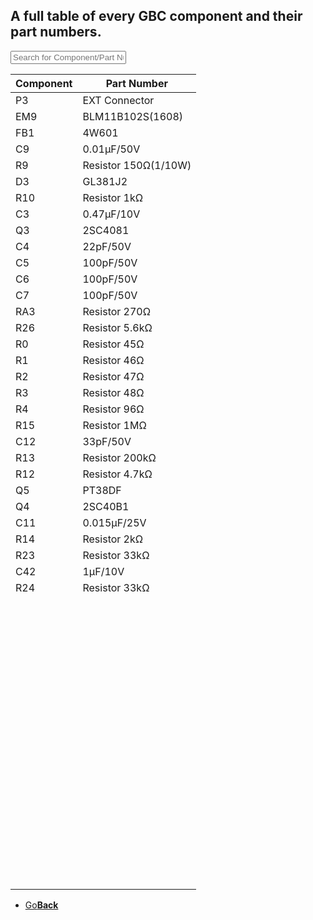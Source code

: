 <link href="table.css" rel="stylesheet">
<script src="jquery-3.2.1.min.js"></script>
<script type="text/javascript" charset="utf8" src="//cdn.datatables.net/1.10.16/js/jquery.dataTables.js"></script>
<script>
$(document).ready( function () {
    $('#GBCTable').DataTable( {
        paging: false,
		searching: true,
		dom: 'tpri'
    } );
} );
</script>

<script>
function searchFunction() {

    var table = $('#GBCTable').DataTable();
	var input = document.getElementById("GBCInput");
    table.search( input.value ).draw();
};
</script>

## A full table of every GBC component and their part numbers.

<input type="text" id="GBCInput" onkeyup="searchFunction()" placeholder="Search for Component/Part Number">

<table id="GBCTable" class="display">
    <thead>
        <tr>
            <th>Component</th>
            <th>Part Number</th>
        </tr>
    </thead>
    <tbody>
  <tr>
    <td>P3</td>
    <td>EXT Connector</td>
  </tr>
  <tr>
    <td>EM9</td>
    <td>BLM11B102S(1608)</td>
  </tr>
  <tr>
    <td>FB1</td>
    <td>4W601</td>
  </tr>
  <tr>
    <td>C9</td>
    <td>0.01µF/50V</td>
  </tr>
  <tr>
    <td>R9</td>
    <td>Resistor 150Ω(1/10W)</td>
  </tr>
  <tr>
    <td>D3</td>
    <td>GL381J2</td>
  </tr>
  <tr>
    <td>R10</td>
    <td>Resistor 1kΩ</td>
  </tr>
  <tr>
    <td>C3</td>
    <td>0.47µF/10V</td>
  </tr>
  <tr>
    <td>Q3</td>
    <td>2SC4081</td>
  </tr>
  <tr>
    <td>C4</td>
    <td>22pF/50V</td>
  </tr>
  <tr>
    <td>C5</td>
    <td>100pF/50V</td>
  </tr>
  <tr>
    <td>C6</td>
    <td>100pF/50V</td>
  </tr>
  <tr>
    <td>C7</td>
    <td>100pF/50V</td>
  </tr>
  <tr>
    <td>RA3</td>
    <td>Resistor 270Ω</td>
  </tr>
  <tr>
    <td>R26</td>
    <td>Resistor 5.6kΩ</td>
  </tr>
  <tr>
    <td>R0</td>
    <td>Resistor 45Ω</td>
  </tr>
  <tr>
    <td>R1</td>
    <td>Resistor 46Ω</td>
  </tr>
  <tr>
    <td>R2</td>
    <td>Resistor 47Ω</td>
  </tr>
  <tr>
    <td>R3</td>
    <td>Resistor 48Ω</td>
  </tr>
  <tr>
    <td>R4</td>
    <td>Resistor 96Ω</td>
  </tr>
  <tr>
    <td>R15</td>
    <td>Resistor 1MΩ</td>
  </tr>
  <tr>
    <td>C12</td>
    <td>33pF/50V</td>
  </tr>
  <tr>
    <td>R13</td>
    <td>Resistor 200kΩ</td>
  </tr>
  <tr>
    <td>R12</td>
    <td>Resistor 4.7kΩ</td>
  </tr>
  <tr>
    <td>Q5</td>
    <td>PT38DF</td>
  </tr>
  <tr>
    <td>Q4</td>
    <td>2SC40B1</td>
  </tr>
  <tr>
    <td>C11</td>
    <td>0.015µF/25V</td>
  </tr>
  <tr>
    <td>R14</td>
    <td>Resistor 2kΩ</td>
  </tr>
  <tr>
    <td>R23</td>
    <td>Resistor 33kΩ</td>
  </tr>
  <tr>
    <td>C42</td>
    <td>1µF/10V</td>
  </tr>
  <tr>
    <td>R24</td>
    <td>Resistor 33kΩ</td>
  </tr>
  <tr>
    <td></td>
    <td></td>
  </tr>
  <tr>
    <td></td>
    <td></td>
  </tr>
  <tr>
    <td></td>
    <td></td>
  </tr>
  <tr>
    <td></td>
    <td></td>
  </tr>
  <tr>
    <td></td>
    <td></td>
  </tr>
  <tr>
    <td></td>
    <td></td>
  </tr>
  <tr>
    <td></td>
    <td></td>
  </tr>
  <tr>
    <td></td>
    <td></td>
  </tr>
  <tr>
    <td></td>
    <td></td>
  </tr>
  <tr>
    <td></td>
    <td></td>
  </tr>
  <tr>
    <td></td>
    <td></td>
  </tr>
  <tr>
    <td></td>
    <td></td>
  </tr>
  <tr>
    <td></td>
    <td></td>
  </tr>
  <tr>
    <td></td>
    <td></td>
  </tr>
  <tr>
    <td></td>
    <td></td>
  </tr>
  <tr>
    <td></td>
    <td></td>
  </tr>
  <tr>
    <td></td>
    <td></td>
  </tr>
  <tr>
    <td></td>
    <td></td>
  </tr>
  <tr>
    <td></td>
    <td></td>
  </tr>
  <tr>
    <td></td>
    <td></td>
  </tr>
  <tr>
    <td></td>
    <td></td>
  </tr>
  <tr>
    <td></td>
    <td></td>
  </tr>
  <tr>
    <td></td>
    <td></td>
  </tr>
  <tr>
    <td></td>
    <td></td>
  </tr>
  <tr>
    <td></td>
    <td></td>
  </tr>
  <tr>
    <td></td>
    <td></td>
  </tr>
  <tr>
    <td></td>
    <td></td>
  </tr>
  <tr>
    <td></td>
    <td></td>
  </tr>
  <tr>
    <td></td>
    <td></td>
  </tr>
  <tr>
    <td></td>
    <td></td>
  </tr>
  <tr>
    <td></td>
    <td></td>
  </tr>
  <tr>
    <td></td>
    <td></td>
  </tr>
  <tr>
    <td></td>
    <td></td>
  </tr>
  <tr>
    <td></td>
    <td></td>
  </tr>
  <tr>
    <td></td>
    <td></td>
  </tr>
  <tr>
    <td></td>
    <td></td>
  </tr>
  <tr>
    <td></td>
    <td></td>
  </tr>
  <tr>
    <td></td>
    <td></td>
  </tr>
  <tr>
    <td></td>
    <td></td>
  </tr>
  <tr>
    <td></td>
    <td></td>
  </tr>
  <tr>
    <td></td>
    <td></td>
  </tr>
  <tr>
    <td></td>
    <td></td>
  </tr>
  <tr>
    <td></td>
    <td></td>
  </tr>
  <tr>
    <td></td>
    <td></td>
  </tr>
  <tr>
    <td></td>
    <td></td>
  </tr>
  <tr>
    <td></td>
    <td></td>
  </tr>
  <tr>
    <td></td>
    <td></td>
  </tr>
  <tr>
    <td></td>
    <td></td>
  </tr>
  <tr>
    <td></td>
    <td></td>
  </tr>
  <tr>
    <td></td>
    <td></td>
  </tr>
  <tr>
    <td></td>
    <td></td>
  </tr>
  <tr>
    <td></td>
    <td></td>
  </tr>
  <tr>
    <td></td>
    <td></td>
  </tr>
  <tr>
    <td></td>
    <td></td>
  </tr>
  <tr>
    <td></td>
    <td></td>
  </tr>
  <tr>
    <td></td>
    <td></td>
  </tr>
  <tr>
    <td></td>
    <td></td>
  </tr>
  <tr>
    <td></td>
    <td></td>
  </tr>
  <tr>
    <td></td>
    <td></td>
  </tr>
  <tr>
    <td></td>
    <td></td>
  </tr>
  <tr>
    <td></td>
    <td></td>
  </tr>
  <tr>
    <td></td>
    <td></td>
  </tr>
  <tr>
    <td></td>
    <td></td>
  </tr>
  <tr>
    <td></td>
    <td></td>
  </tr>
  <tr>
    <td></td>
    <td></td>
  </tr>
  <tr>
    <td></td>
    <td></td>
  </tr>
  <tr>
    <td></td>
    <td></td>
  </tr>
  <tr>
    <td></td>
    <td></td>
  </tr>
  <tr>
    <td></td>
    <td></td>
  </tr>
  <tr>
    <td></td>
    <td></td>
  </tr>
  <tr>
    <td></td>
    <td></td>
  </tr>
  <tr>
    <td></td>
    <td></td>
  </tr>
  <tr>
    <td></td>
    <td></td>
  </tr>
  <tr>
    <td></td>
    <td></td>
  </tr>
  <tr>
    <td></td>
    <td></td>
  </tr>
  <tr>
    <td></td>
    <td></td>
  </tr>
  <tr>
    <td></td>
    <td></td>
  </tr>
  <tr>
    <td></td>
    <td></td>
  </tr>
 </tbody>
</table>

<onebutton>
<ul>
            <li><a href="../">Go<strong>Back</strong></a></li>
          </ul>
</onebutton>
